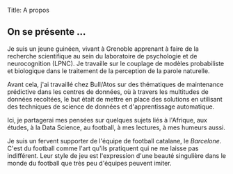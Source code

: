 Title: A propos

## On se présente ...

Je suis un jeune guinéen, vivant à Grenoble apprenant à faire de la recherche scientifique au sein du laboratoire de psychologie et de neurocognition (LPNC). Je travaille sur le couplage de modèles probabiliste et biologique dans le traitement de la perception de la parole naturelle.

Avant cela, j'ai travaillé chez Bull/Atos sur des thématiques de maintenance prédictive dans les centres de données, où à travers les multitudes de données recoltées, le but était de mettre en place des solutions en utilisant des techniques de science de données et d'apprentissage automatique.

Ici, je partagerai mes pensées sur quelques sujets liés à l'Afrique, aux études, à la Data Science, au football, à mes lectures, à mes humeurs aussi.

Je suis un fervent supporter de l'équipe de football catalane, le *Barcelone*. C'est du football comme l'art qu'ils pratiquent qui ne me laisse pas indifférent. Leur style de jeu est l'expression d'une beauté singulière dans le monde du football que très peu d'équipes peuvent imiter.
